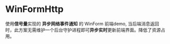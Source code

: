 # WinFormHttp

使用**信号量**实现的 **异步网络事件通知** 的 WinForm 前端demo,  当后端消息返回时，此方案无需维护一个后台守护进程即可**异步实时**更新前端界面。降低了资源占用。